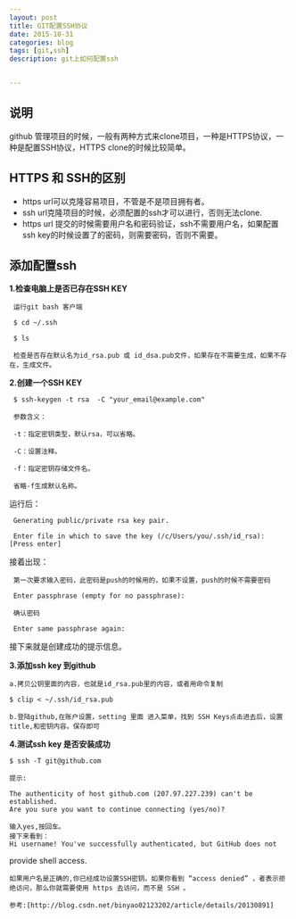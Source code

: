 ```yaml
---
layout: post
title: GIT配置SSH协议
date: 2015-10-31
categories: blog
tags: [git,ssh]
description: git上如何配置ssh


---
```


## 说明
github 管理项目的时候，一般有两种方式来clone项目，一种是HTTPS协议，一种是配置SSH协议，HTTPS clone的时候比较简单。

## HTTPS 和 SSH的区别

- https url可以克隆容易项目，不管是不是项目拥有者。
- ssh url克隆项目的时候，必须配置的ssh才可以进行，否则无法clone.
- https url 提交的时候需要用户名和密码验证，ssh不需要用户名，如果配置ssh key的时候设置了的密码，则需要密码，否则不需要。


## 添加配置ssh

  **1.检查电脑上是否已存在SSH KEY**  

	 运行git bash 客户端  

	 $ cd ~/.ssh  

	 $ ls  

	 检查是否存在默认名为id_rsa.pub 或 id_dsa.pub文件，如果存在不需要生成，如果不存在，生成文件。  

  **2.创建一个SSH KEY**   

	 $ ssh-keygen -t rsa  -C "your_email@example.com"  

	 参数含义：  

	 -t：指定密钥类型，默认rsa，可以省略。  

	 -C：设置注释。  

	 -f：指定密钥存储文件名。  

	 省略-f生成默认名称。  

   运行后：  

	 Generating public/private rsa key pair.

	 Enter file in which to save the key (/c/Users/you/.ssh/id_rsa): [Press enter]  

   接着出现：  

	 第一次要求输入密码，此密码是push的时候用的，如果不设置，push的时候不需要密码  

	 Enter passphrase (empty for no passphrase):   

	 确认密码  

	 Enter same passphrase again:  

   接下来就是创建成功的提示信息。  

  **3.添加ssh key 到github**  

	a.拷贝公钥里面的内容，也就是id_rsa.pub里的内容，或者用命令复制

	$ clip < ~/.ssh/id_rsa.pub  

	b.登陆github,在账户设置，setting 里面 进入菜单，找到 SSH Keys点击进去后，设置title,和密钥内容。保存即可  

   **4.测试ssh key 是否安装成功**  

	$ ssh -T git@github.com  

	提示:  

	The authenticity of host github.com (207.97.227.239) can't be established.  
	Are you sure you want to continue connecting (yes/no)?  
	
	输入yes,按回车。  
	接下来看到：  
	Hi username! You've successfully authenticated, but GitHub does not
 provide shell access.  

	如果用户名是正确的,你已经成功设置SSH密钥。如果你看到 “access denied” ，者表示拒绝访问，那么你就需要使用 https 去访问，而不是 SSH 。

	参考:[http://blog.csdn.net/binyao02123202/article/details/20130891]
